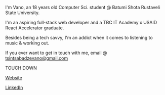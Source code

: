 I'm Vano, an 18 years old Computer Sci. student @ Batumi Shota Rustaveli State University.

I'm an aspiring full-stack web developer and a TBC IT Academy x USAID React Accelerator graduate.

Besides being a tech savvy, I'm an addict when it comes to listening to music & working out.

If you ever want to get in touch with me, email @ tsintsabadzevano@gmail.com

TOUCH DOWN 

[Website](https://www.tsintsabadze.xyz/)

[LinkedIn](https://www.linkedin.com/in/vano-tsintsabadze-b20518270/)
